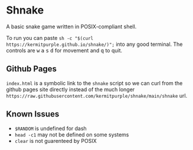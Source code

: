 # Shnake

A basic snake game written in POSIX-compliant shell.

To run you can paste `sh -c "$(curl https://kermitpurple.github.io/shnake/)";` into any good terminal.
The controls are
<kbd>w</kbd>
<kbd>a</kbd>
<kbd>s</kbd>
<kbd>d</kbd>
for movement and
<kbd>q</kbd>
to quit.

## Github Pages

`index.html` is a symbolic link to the `shnake` script so we can curl from the github pages site directly
instead of the much longer `https://raw.githubusercontent.com/kermitpurple/shnake/main/shnake` url.

## Known Issues

- `$RANDOM` is undefined for dash
- `head -c1` may not be defined on some systems
- `clear` is not guarenteed by POSIX

